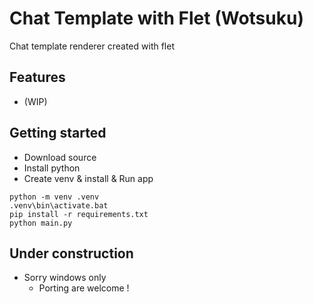 Chat Template with Flet (Wotsuku)
===================================

Chat template renderer created with flet

## Features

  * (WIP)

## Getting started

  * Download source
  * Install python
  * Create venv & install & Run app

```
python -m venv .venv
.venv\bin\activate.bat
pip install -r requirements.txt
python main.py
```



## Under construction

  * Sorry windows only
    * Porting are welcome !
